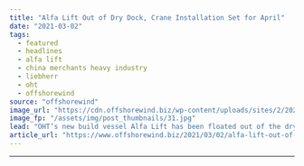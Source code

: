 ```yaml
---
title: "Alfa Lift Out of Dry Dock, Crane Installation Set for April"
date: "2021-03-02"
tags: 
  - featured
  - headlines
  - alfa lift
  - china merchants heavy industry
  - liebherr
  - oht
  - offshorewind
source: "offshorewind"
image_url: "https://cdn.offshorewind.biz/wp-content/uploads/sites/2/2021/03/02090005/OHT-Alfa-Lift-launched-at-CMHI-shipyard.jpg"
image_fp: "/assets/img/post_thumbnails/31.jpg"
lead: "OHT’s new build vessel Alfa Lift has been floated out of the dry dock"
article_url: "https://www.offshorewind.biz/2021/03/02/alfa-lift-out-of-dry-dock-crane-installation-set-for-april/"
---
```


---
